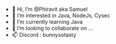 - 👋 Hi, I’m @Phiravit aka Samuel
- 👀 I’m interested in Java, NodeJs, Cysec
- 🌱 I’m currently learning Java
- 💞️ I’m looking to collaborate on ...
- 📫 Discord : bunnysotasty

<!---
Phiravit/Phiravit is a ✨ special ✨ repository because its `README.md` (this file) appears on your GitHub profile.
You can click the Preview link to take a look at your changes.
--->
